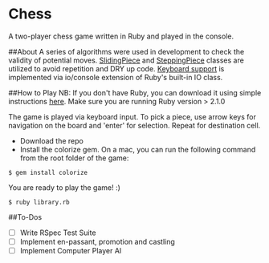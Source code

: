 # Chess
A two-player chess game written in Ruby and played in the console.

##About
A series of algorithms were used in development to check the validity of potential moves.
[SlidingPiece][sliding-piece] and [SteppingPiece][stepping-piece] classes are utilized to avoid repetition and DRY up code. [Keyboard support][keypress] is implemented via io/console extension of Ruby's built-in IO class.

[sliding-piece]: ./lib/sliding_piece.rb
[stepping-piece]: ./lib/stepping_piece.rb
[keypress]: ./lib/keypress.rb

##How to Play
NB: If you don't have Ruby, you can download it using simple instructions [here][ruby]. Make sure you are running Ruby version > 2.1.0

[ruby]: https://www.ruby-lang.org/en/downloads/

The game is played via keyboard input. To pick a piece, use arrow keys for navigation on the board and 'enter' for selection. Repeat for destination cell.

* Download the repo
* Install the colorize gem. On a mac, you can run the following command from the root folder of the game:

```
$ gem install colorize
```

You are ready to play the game! :)
```
$ ruby library.rb
```

##To-Dos
- [ ] Write RSpec Test Suite
- [ ] Implement en-passant, promotion and castling
- [ ] Implement Computer Player AI
